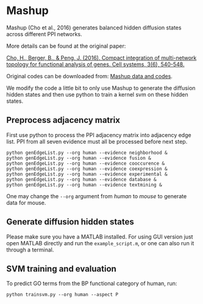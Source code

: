 # Mashup

Mashup (Cho et al., 2016) generates balanced hidden diffusion states across different PPI networks.

More details can be found at the original paper:

[Cho, H., Berger, B., & Peng, J. (2016). Compact integration of multi-network topology for functional analysis of genes. Cell systems, 3(6), 540-548.](https://www.sciencedirect.com/science/article/pii/S240547121630360X?via%3Dihub)

Original codes can be downloaded from: [Mashup data and codes](https://cb.csail.mit.edu/cb/mashup/).

We modify the code a little bit to only use Mashup to generate the diffusion hidden states and then use python to train a kernel svm on these hidden states.

## Preprocess adjacency matrix

First use python to process the PPI adjacency matrix into adjacency edge list. PPI from all seven evidence must all be processed before next step.

```
python genEdgeList.py --org human --evidence neighborhood &
python genEdgeList.py --org human --evidence fusion &
python genEdgeList.py --org human --evidence cooccurence &
python genEdgeList.py --org human --evidence coexpression &
python genEdgeList.py --org human --evidence experimental &
python genEdgeList.py --org human --evidence database &
python genEdgeList.py --org human --evidence textmining &
```

One may change the `--org` argument from _human_ to _mouse_ to generate data for mouse.

## Generate diffusion hidden states

Please make sure you have a MATLAB installed. For using GUI version just open MATLAB directly and run the `example_script.m`, or one can also run it through a terminal.

## SVM training and evaluation

To predict GO terms from the BP functional category of human, run:

```
python trainsvm.py --org human --aspect P
```
